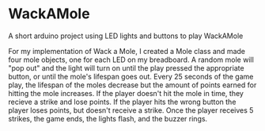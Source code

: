 # WackAMole
A short arduino project using LED lights and buttons to play WackAMole

For my implementation of Wack a Mole, I created a Mole class and made four mole objects, one for each LED on my breadboard. A random mole will "pop out" and the light will turn on until the play pressed the appropriate button, or until the mole's lifespan goes out. Every 25 seconds of the game play, the lifespan of the moles decrease but the amount of points earned for hitting the mole increases. If the player doesn't hit the mole in time, they recieve a strike and lose points. If the player hits the wrong button the player loses points, but doesn't receive a strike. Once the player receives 5 strikes, the game ends, the lights flash, and the buzzer rings.
